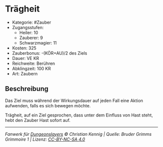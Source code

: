 # Trägheit

- Kategorie: #Zauber
- Zugangsstufen:
  - Heiler: 10
  - Zauberer: 9
  - Schwarzmagier: 11
- Kosten: 325
- Zauberbonus: -(KÖR+AU)/2 des Ziels
- Dauer: VE KR
- Reichweite: Berühren
- Abklingzeit: 100 KR
- Art: Zaubern

## Beschreibung

Das Ziel muss während der Wirkungsdauer auf jeden Fall eine Aktion aufwenden, falls es sich bewegen möchte.

Trägheit, auf ein Ziel gesprochen, dass unter dem Einfluss von Hast steht, hebt den Zauber Hast sofort auf.

---

_Fanwerk für [Dungeonslayers](https://www.dungeonslayers.net/) © Christian Kennig | Quelle: Bruder Grimms Grimmoire 1 | Lizenz: [CC-BY-NC-SA 4.0](https://creativecommons.org/licenses/by-nc-sa/4.0/deed.de)_
